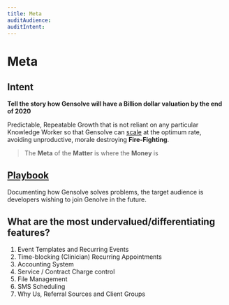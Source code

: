 ```yaml
---
title: Meta
auditAudience:
auditIntent:
---
```


# Meta

## Intent

**Tell the story how Gensolve will have a Billion dollar valuation by the end of 2020**

Predictable, Repeatable Growth that is not reliant on any particular Knowledge Worker so that Gensolve can [scale](https://mastersofscale.com/) at the optimum rate, avoiding unproductive, morale destroying **Fire-Fighting**.

> The **Meta** of the **Matter** is where the **Money** is

## [Playbook](./playbook/)

Documenting how Gensolve solves problems, the target audience is developers wishing to join Genolve in the future.

## What are the most undervalued/differentiating features?

1. Event Templates and Recurring Events
2. Time-blocking (Clinician) Recurring Appointments
3. Accounting System
4. Service / Contract Charge control
5. File Management
6. SMS Scheduling
7. Why Us, Referral Sources and Client Groups
